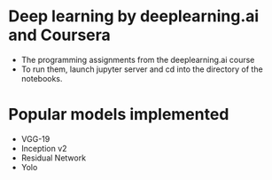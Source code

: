 # Deep learning by deeplearning.ai and Coursera

* The programming assignments from the deeplearning.ai course
* To run them, launch jupyter server and cd into the directory of the notebooks. 

# Popular models implemented

* VGG-19
* Inception v2
* Residual Network
* Yolo


